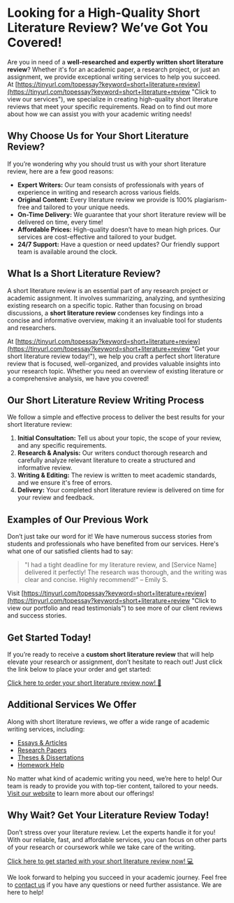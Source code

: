 # Looking for a High-Quality Short Literature Review? We’ve Got You Covered!

Are you in need of a **well-researched and expertly written short literature review**? Whether it's for an academic paper, a research project, or just an assignment, we provide exceptional writing services to help you succeed. At [https://tinyurl.com/topessay?keyword=short+literature+review](https://tinyurl.com/topessay?keyword=short+literature+review "Click to view our services"), we specialize in creating high-quality short literature reviews that meet your specific requirements. Read on to find out more about how we can assist you with your academic writing needs!

## Why Choose Us for Your Short Literature Review?

If you’re wondering why you should trust us with your short literature review, here are a few good reasons:

- **Expert Writers:** Our team consists of professionals with years of experience in writing and research across various fields.
- **Original Content:** Every literature review we provide is 100% plagiarism-free and tailored to your unique needs.
- **On-Time Delivery:** We guarantee that your short literature review will be delivered on time, every time!
- **Affordable Prices:** High-quality doesn’t have to mean high prices. Our services are cost-effective and tailored to your budget.
- **24/7 Support:** Have a question or need updates? Our friendly support team is available around the clock.

## What Is a Short Literature Review?

A short literature review is an essential part of any research project or academic assignment. It involves summarizing, analyzing, and synthesizing existing research on a specific topic. Rather than focusing on broad discussions, a **short literature review** condenses key findings into a concise and informative overview, making it an invaluable tool for students and researchers.

At [https://tinyurl.com/topessay?keyword=short+literature+review](https://tinyurl.com/topessay?keyword=short+literature+review "Get your short literature review today!"), we help you craft a perfect short literature review that is focused, well-organized, and provides valuable insights into your research topic. Whether you need an overview of existing literature or a comprehensive analysis, we have you covered!

## Our Short Literature Review Writing Process

We follow a simple and effective process to deliver the best results for your short literature review:

1. **Initial Consultation:** Tell us about your topic, the scope of your review, and any specific requirements.
2. **Research & Analysis:** Our writers conduct thorough research and carefully analyze relevant literature to create a structured and informative review.
3. **Writing & Editing:** The review is written to meet academic standards, and we ensure it's free of errors.
4. **Delivery:** Your completed short literature review is delivered on time for your review and feedback.

## Examples of Our Previous Work

Don’t just take our word for it! We have numerous success stories from students and professionals who have benefited from our services. Here's what one of our satisfied clients had to say:

> "I had a tight deadline for my literature review, and [Service Name] delivered it perfectly! The research was thorough, and the writing was clear and concise. Highly recommend!" – Emily S.

Visit [https://tinyurl.com/topessay?keyword=short+literature+review](https://tinyurl.com/topessay?keyword=short+literature+review "Click to view our portfolio and read testimonials") to see more of our client reviews and success stories.

## Get Started Today!

If you’re ready to receive a **custom short literature review** that will help elevate your research or assignment, don’t hesitate to reach out! Just click the link below to place your order and get started:

[Click here to order your short literature review now! 🚀](https://tinyurl.com/topessay?keyword=short+literature+review "Order your short literature review now!")

## Additional Services We Offer

Along with short literature reviews, we offer a wide range of academic writing services, including:

- [Essays & Articles](https://tinyurl.com/topessay?keyword=short+literature+review "Click to see essay writing services")
- [Research Papers](https://tinyurl.com/topessay?keyword=short+literature+review "Click to see research paper writing services")
- [Theses & Dissertations](https://tinyurl.com/topessay?keyword=short+literature+review "Click to see thesis writing services")
- [Homework Help](https://tinyurl.com/topessay?keyword=short+literature+review "Click to see homework help services")

No matter what kind of academic writing you need, we’re here to help! Our team is ready to provide you with top-tier content, tailored to your needs. [Visit our website](https://tinyurl.com/topessay?keyword=short+literature+review "Visit our site to explore all services") to learn more about our offerings!

## Why Wait? Get Your Literature Review Today!

Don’t stress over your literature review. Let the experts handle it for you! With our reliable, fast, and affordable services, you can focus on other parts of your research or coursework while we take care of the writing.

[Click here to get started with your short literature review now! 💻](https://tinyurl.com/topessay?keyword=short+literature+review "Click here to get your short literature review now!")

We look forward to helping you succeed in your academic journey. Feel free to [contact us](https://tinyurl.com/topessay?keyword=short+literature+review "Click here to contact us") if you have any questions or need further assistance. We are here to help!
